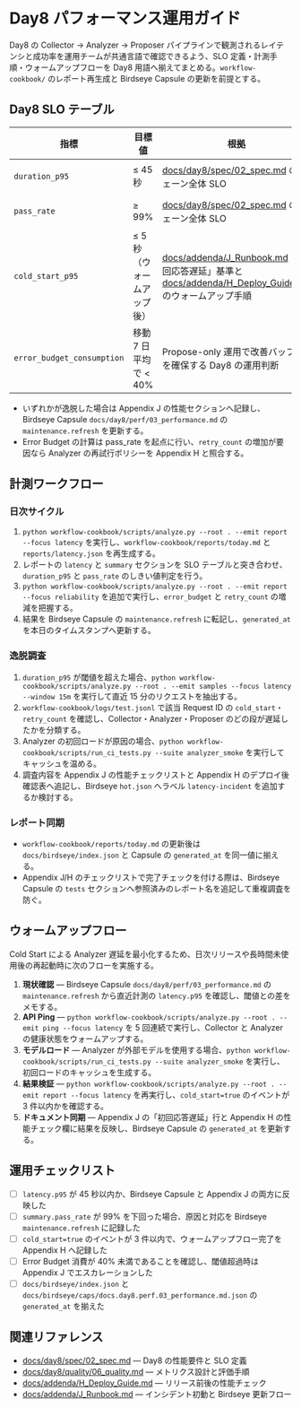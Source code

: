 # Day8 パフォーマンス運用ガイド

Day8 の Collector → Analyzer → Proposer パイプラインで観測されるレイテンシと成功率を運用チームが共通言語で確認できるよう、SLO 定義・計測手順・ウォームアップフローを Day8 用語へ揃えてまとめる。`workflow-cookbook/` のレポート再生成と Birdseye Capsule の更新を前提とする。

## Day8 SLO テーブル

| 指標 | 目標値 | 根拠 | サンプリング元 | 補足 |
| --- | --- | --- | --- | --- |
| `duration_p95` | ≤ 45 秒 | [docs/day8/spec/02_spec.md](../spec/02_spec.md) のチェーン全体 SLO | `workflow-cookbook/reports/today.md` の `latency.p95` | Collector→Analyzer→Proposer を通した P95。|
| `pass_rate` | ≥ 99% | [docs/day8/spec/02_spec.md](../spec/02_spec.md) のチェーン全体 SLO | `workflow-cookbook/reports/today.md` の `summary.pass_rate` | `retry_count` 反映後の最終成功率。|
| `cold_start_p95` | ≤ 5 秒（ウォームアップ後） | [docs/addenda/J_Runbook.md](../../addenda/J_Runbook.md) 「初回応答遅延」基準と [docs/addenda/H_Deploy_Guide.md](../../addenda/H_Deploy_Guide.md) のウォームアップ手順 | `workflow-cookbook/logs/test.jsonl` (`cold_start=true`) | `scripts/warmup.sh` 実行後の Analyzer 初回応答 P95。|
| `error_budget_consumption` | 移動 7 日平均で < 40% | Propose-only 運用で改善バッファを確保する Day8 の運用判断 | `workflow-cookbook/reports/today.md` の `error_budget` | 40% 超は Appendix J へエスカレーション。|

- いずれかが逸脱した場合は Appendix J の性能セクションへ記録し、Birdseye Capsule `docs/day8/perf/03_performance.md` の `maintenance.refresh` を更新する。
- Error Budget の計算は pass_rate を起点に行い、`retry_count` の増加が要因なら Analyzer の再試行ポリシーを Appendix H と照合する。

## 計測ワークフロー

### 日次サイクル
1. `python workflow-cookbook/scripts/analyze.py --root . --emit report --focus latency` を実行し、`workflow-cookbook/reports/today.md` と `reports/latency.json` を再生成する。
2. レポートの `latency` と `summary` セクションを SLO テーブルと突き合わせ、`duration_p95` と `pass_rate` のしきい値判定を行う。
3. `python workflow-cookbook/scripts/analyze.py --root . --emit report --focus reliability` を追加で実行し、`error_budget` と `retry_count` の増減を把握する。
4. 結果を Birdseye Capsule の `maintenance.refresh` に転記し、`generated_at` を本日のタイムスタンプへ更新する。

### 逸脱調査
1. `duration_p95` が閾値を超えた場合、`python workflow-cookbook/scripts/analyze.py --root . --emit samples --focus latency --window 15m` を実行して直近 15 分のリクエストを抽出する。
2. `workflow-cookbook/logs/test.jsonl` で該当 Request ID の `cold_start`・`retry_count` を確認し、Collector・Analyzer・Proposer のどの段が遅延したかを分類する。
3. Analyzer の初回ロードが原因の場合、`python workflow-cookbook/scripts/run_ci_tests.py --suite analyzer_smoke` を実行してキャッシュを温める。
4. 調査内容を Appendix J の性能チェックリストと Appendix H のデプロイ後確認表へ追記し、Birdseye `hot.json` へラベル `latency-incident` を追加するか検討する。

### レポート同期
- `workflow-cookbook/reports/today.md` の更新後は `docs/birdseye/index.json` と Capsule の `generated_at` を同一値に揃える。
- Appendix J/H のチェックリストで完了チェックを付ける際は、Birdseye Capsule の `tests` セクションへ参照済みのレポート名を追記して重複調査を防ぐ。

## ウォームアップフロー

Cold Start による Analyzer 遅延を最小化するため、日次リリースや長時間未使用後の再起動時に次のフローを実施する。

1. **現状確認** — Birdseye Capsule `docs/day8/perf/03_performance.md` の `maintenance.refresh` から直近計測の `latency.p95` を確認し、閾値との差をメモする。
2. **API Ping** — `python workflow-cookbook/scripts/analyze.py --root . --emit ping --focus latency` を 5 回連続で実行し、Collector と Analyzer の健康状態をウォームアップする。
3. **モデルロード** — Analyzer が外部モデルを使用する場合、`python workflow-cookbook/scripts/run_ci_tests.py --suite analyzer_smoke` を実行し、初回ロードのキャッシュを生成する。
4. **結果検証** — `python workflow-cookbook/scripts/analyze.py --root . --emit report --focus latency` を再実行し、`cold_start=true` のイベントが 3 件以内かを確認する。
5. **ドキュメント同期** — Appendix J の「初回応答遅延」行と Appendix H の性能チェック欄に結果を反映し、Birdseye Capsule の `generated_at` を更新する。

## 運用チェックリスト

- [ ] `latency.p95` が 45 秒以内か、Birdseye Capsule と Appendix J の両方に反映した
- [ ] `summary.pass_rate` が 99% を下回った場合、原因と対応を Birdseye `maintenance.refresh` に記録した
- [ ] `cold_start=true` のイベントが 3 件以内で、ウォームアップフロー完了を Appendix H へ記録した
- [ ] Error Budget 消費が 40% 未満であることを確認し、閾値超過時は Appendix J でエスカレーションした
- [ ] `docs/birdseye/index.json` と `docs/birdseye/caps/docs.day8.perf.03_performance.md.json` の `generated_at` を揃えた

## 関連リファレンス

- [docs/day8/spec/02_spec.md](../spec/02_spec.md) — Day8 の性能要件と SLO 定義
- [docs/day8/quality/06_quality.md](../quality/06_quality.md) — メトリクス設計と評価手順
- [docs/addenda/H_Deploy_Guide.md](../../addenda/H_Deploy_Guide.md) — リリース前後の性能チェック
- [docs/addenda/J_Runbook.md](../../addenda/J_Runbook.md) — インシデント初動と Birdseye 更新フロー
